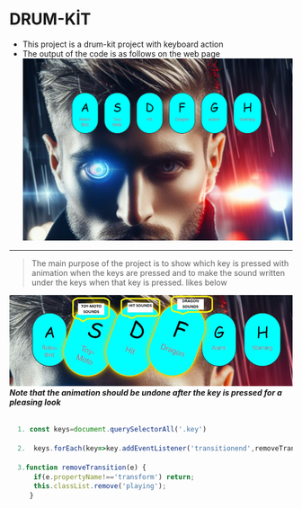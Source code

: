 # DRUM-KİT
* This project is a drum-kit project with keyboard action
* The output of the code is as follows on the web page
![Drum-Kit görünüm](images/Drum-Kit-Genel-G%C3%B6r%C3%BCn%C3%BCm.png)
---

> The main purpose of the project is to show which key is pressed with animation when the keys are pressed and to make the sound written under the keys when that key is pressed. likes below


![Alt text](image.png)
***Note that the animation should be undone after the key is pressed for a pleasing look***


```javascript 

  1. const keys=document.querySelectorAll('.key')

  2.  keys.forEach(key=>key.addEventListener('transitionend',removeTransition))

  3.function removeTransition(e) {
      if(e.propertyName!=='transform') return;
      this.classList.remove('playing');
     }

```